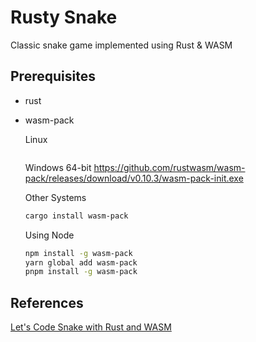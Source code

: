 # Rusty Snake

Classic snake game implemented using Rust & WASM

## Prerequisites

- rust
- wasm-pack

  Linux

  ```curl https://rustwasm.github.io/wasm-pack/installer/init.sh -sSf | sh
  ```

  Windows 64-bit
  <https://github.com/rustwasm/wasm-pack/releases/download/v0.10.3/wasm-pack-init.exe>

  Other Systems

  ```sh
  cargo install wasm-pack
  ```

  Using Node

  ```sh
  npm install -g wasm-pack
  yarn global add wasm-pack
  pnpm install -g wasm-pack
  ```

## References

[Let's Code Snake with Rust and WASM](https://www.youtube.com/watch?v=iR7Q_6quwSI&list=PLtTT8p-gjGEdGzZ0ET2bwNnA6iP_mmmrv)
